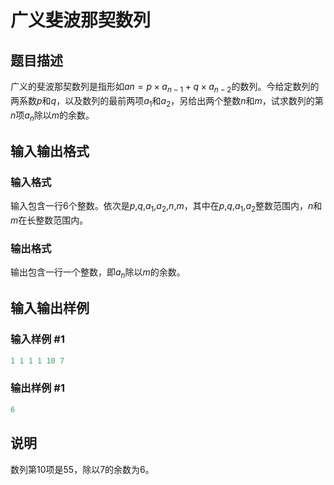 # 广义斐波那契数列

## 题目描述

广义的斐波那契数列是指形如$an=p\times a_{n-1}+q\times a_{n-2}$的数列。今给定数列的两系数$p$和$q$，以及数列的最前两项$a_1$和$a_2$，另给出两个整数$n$和$m$，试求数列的第$n$项$a_n$除以$m$的余数。

## 输入输出格式

### 输入格式

输入包含一行6个整数。依次是$p$,$q$,$a_1$,$a_2$,$n$,$m$，其中在$p$,$q$,$a_1$,$a_2$整数范围内，$n$和$m$在长整数范围内。

### 输出格式

输出包含一行一个整数，即$a_n$除以$m$的余数。

## 输入输出样例

### 输入样例 #1

```cpp
1 1 1 1 10 7

```
### 输出样例 #1

```cpp
6
```


## 说明

数列第10项是55，除以7的余数为6。

